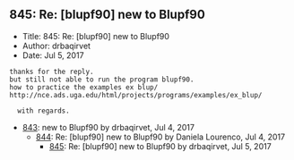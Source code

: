 ## 845: Re: [blupf90] new to Blupf90

- Title: 845: Re: [blupf90] new to Blupf90
- Author: drbaqirvet
- Date: Jul 5, 2017

```
thanks for the reply.
but still not able to run the program blupf90.
how to practice the examples ex blup/ http://nce.ads.uga.edu/html/projects/programs/examples/ex_blup/

  with regards.
```

- [843](0843.md): new to Blupf90 by drbaqirvet, Jul 4, 2017
    - [844](0844.md): Re: [blupf90] new to Blupf90 by Daniela Lourenco, Jul 4, 2017
        - [845](0845.md): Re: [blupf90] new to Blupf90 by drbaqirvet, Jul 5, 2017
